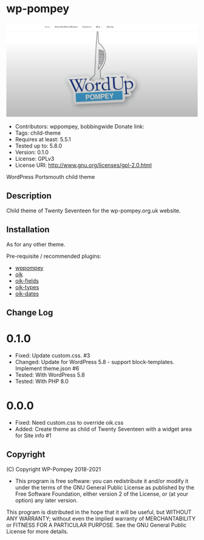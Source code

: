 # wp-pompey 
![screenshot](https://raw.githubusercontent.com/wppompey/wp-pompey/master/screenshot.png)
* Contributors: wppompey, bobbingwide
Donate link:
* Tags: child-theme
* Requires at least: 5.5.1
* Tested up to: 5.8.0
* Version: 0.1.0
* License: GPLv3
* License URI: http://www.gnu.org/licenses/gpl-2.0.html

WordPress Portsmouth child theme

## Description 
Child theme of Twenty Seventeen for the wp-pompey.org.uk website.

## Installation 
As for any other theme.

Pre-requisite / recommended plugins:

* [wppompey](https://github.com/wppompey/wppompey)
* [oik](https://wordpress.org/plugins/oik/)
* [oik-fields](https://github.com/bobbingwide/oik-fields)
* [oik-types](https://github.com/bobbingwide/oik-types)
* [oik-dates](https://github.com/bobbingwide/oik-dates)

## Change Log 

# 0.1.0 
* Fixed: Update custom.css. #3
* Changed: Update for WordPress 5.8 - support block-templates. Implement theme.json #6
* Tested: With WordPress 5.8
* Tested: With PHP 8.0


# 0.0.0 
* Fixed: Need custom.css to override oik.css
* Added: Create theme as child of Twenty Seventeen with a widget area for Site info #1


## Copyright 
(C) Copyright WP-Pompey 2018-2021

* This program is free software: you can redistribute it and/or modify
it under the terms of the GNU General Public License as published by
the Free Software Foundation, either version 2 of the License, or
(at your option) any later version.

This program is distributed in the hope that it will be useful,
but WITHOUT ANY WARRANTY; without even the implied warranty of
MERCHANTABILITY or FITNESS FOR A PARTICULAR PURPOSE. See the
GNU General Public License for more details.

